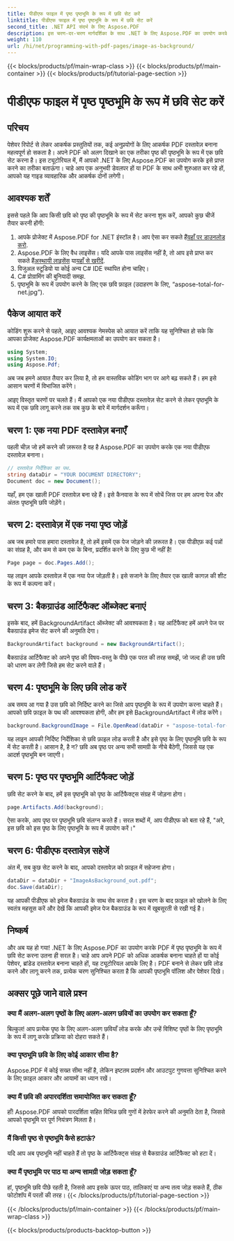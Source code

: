 ```yaml
---
title: पीडीएफ फाइल में पृष्ठ पृष्ठभूमि के रूप में छवि सेट करें
linktitle: पीडीएफ फाइल में पृष्ठ पृष्ठभूमि के रूप में छवि सेट करें
second_title: .NET API संदर्भ के लिए Aspose.PDF
description: इस चरण-दर-चरण मार्गदर्शिका के साथ .NET के लिए Aspose.PDF का उपयोग करके PDF में पृष्ठ पृष्ठभूमि के रूप में छवि सेट करना सीखें। पेशेवर, दिखने में आकर्षक दस्तावेज़ बनाएँ।
weight: 110
url: /hi/net/programming-with-pdf-pages/image-as-background/
---
```


{{< blocks/products/pf/main-wrap-class >}}
{{< blocks/products/pf/main-container >}}
{{< blocks/products/pf/tutorial-page-section >}}

# पीडीएफ फाइल में पृष्ठ पृष्ठभूमि के रूप में छवि सेट करें

## परिचय

पेशेवर रिपोर्ट से लेकर आकर्षक प्रस्तुतियों तक, कई अनुप्रयोगों के लिए आकर्षक PDF दस्तावेज़ बनाना महत्वपूर्ण हो सकता है। अपने PDF को अलग दिखाने का एक तरीका पृष्ठ की पृष्ठभूमि के रूप में एक छवि सेट करना है। इस ट्यूटोरियल में, मैं आपको .NET के लिए Aspose.PDF का उपयोग करके इसे प्राप्त करने का तरीका बताऊंगा। चाहे आप एक अनुभवी डेवलपर हों या PDF के साथ अभी शुरुआत कर रहे हों, आपको यह गाइड व्यावहारिक और आकर्षक दोनों लगेगी।

## आवश्यक शर्तें

इससे पहले कि आप किसी छवि को पृष्ठ की पृष्ठभूमि के रूप में सेट करना शुरू करें, आपको कुछ चीजें तैयार करनी होंगी:

1.  आपके प्रोजेक्ट में Aspose.PDF for .NET इंस्टॉल है। आप ऐसा कर सकते हैं[यहाँ पर डाउनलोड करो](https://releases.aspose.com/pdf/net/).
2.  Aspose.PDF के लिए वैध लाइसेंस। यदि आपके पास लाइसेंस नहीं है, तो आप इसे प्राप्त कर सकते हैं[अस्थायी लाइसेंस](https://purchase.aspose.com/temporary-license/) या[यहाँ से खरीदें](https://purchase.aspose.com/buy).
3. विजुअल स्टूडियो या कोई अन्य C# IDE स्थापित होना चाहिए।
4. C# प्रोग्रामिंग की बुनियादी समझ.
5. पृष्ठभूमि के रूप में उपयोग करने के लिए एक छवि फ़ाइल (उदाहरण के लिए, “aspose-total-for-net.jpg”).

## पैकेज आयात करें

कोडिंग शुरू करने से पहले, आइए आवश्यक नेमस्पेस को आयात करें ताकि यह सुनिश्चित हो सके कि आपका प्रोजेक्ट Aspose.PDF कार्यक्षमताओं का उपयोग कर सकता है।

```csharp
using System;
using System.IO;
using Aspose.Pdf;
```

अब जब हमने आयात तैयार कर लिया है, तो हम वास्तविक कोडिंग भाग पर आगे बढ़ सकते हैं। हम इसे आसान चरणों में विभाजित करेंगे।

आइए विस्तृत चरणों पर चलते हैं। मैं आपको एक नया पीडीएफ दस्तावेज़ सेट करने से लेकर पृष्ठभूमि के रूप में एक छवि लागू करने तक सब कुछ के बारे में मार्गदर्शन करूँगा।

## चरण 1: एक नया PDF दस्तावेज़ बनाएँ

पहली चीज़ जो हमें करने की ज़रूरत है वह है Aspose.PDF का उपयोग करके एक नया पीडीएफ दस्तावेज़ बनाना।

```csharp
// दस्तावेज़ निर्देशिका का पथ.
string dataDir = "YOUR DOCUMENT DIRECTORY";
Document doc = new Document();
```

यहाँ, हम एक खाली PDF दस्तावेज़ बना रहे हैं। इसे कैनवास के रूप में सोचें जिस पर हम अपना पेज और अंततः पृष्ठभूमि छवि जोड़ेंगे।

## चरण 2: दस्तावेज़ में एक नया पृष्ठ जोड़ें

अब जब हमारे पास हमारा दस्तावेज़ है, तो हमें इसमें एक पेज जोड़ने की ज़रूरत है। एक पीडीएफ़ कई पन्नों का संग्रह है, और कम से कम एक के बिना, प्रदर्शित करने के लिए कुछ भी नहीं है!

```csharp
Page page = doc.Pages.Add();
```

यह लाइन आपके दस्तावेज़ में एक नया पेज जोड़ती है। इसे सजाने के लिए तैयार एक खाली कागज़ की शीट के रूप में कल्पना करें।

## चरण 3: बैकग्राउंड आर्टिफैक्ट ऑब्जेक्ट बनाएं

इसके बाद, हमें BackgroundArtifact ऑब्जेक्ट की आवश्यकता है। यह आर्टिफैक्ट हमें अपने पेज पर बैकग्राउंड इमेज सेट करने की अनुमति देगा।

```csharp
BackgroundArtifact background = new BackgroundArtifact();
```

बैकग्राउंड आर्टिफैक्ट को अपने पृष्ठ की विषय-वस्तु के पीछे एक परत की तरह समझें, जो जल्द ही उस छवि को धारण कर लेगी जिसे हम सेट करने वाले हैं।

## चरण 4: पृष्ठभूमि के लिए छवि लोड करें

अब समय आ गया है उस छवि को निर्दिष्ट करने का जिसे आप पृष्ठभूमि के रूप में उपयोग करना चाहते हैं। आपको छवि फ़ाइल के पथ की आवश्यकता होगी, और हम इसे BackgroundArtifact में लोड करेंगे।

```csharp
background.BackgroundImage = File.OpenRead(dataDir + "aspose-total-for-net.jpg");
```

यह लाइन आपकी निर्दिष्ट निर्देशिका से छवि फ़ाइल लोड करती है और इसे पृष्ठ के लिए पृष्ठभूमि छवि के रूप में सेट करती है। आसान है, है न? छवि अब पृष्ठ पर अन्य सभी सामग्री के नीचे बैठेगी, जिससे यह एक आदर्श पृष्ठभूमि बन जाएगी।

## चरण 5: पृष्ठ पर पृष्ठभूमि आर्टिफैक्ट जोड़ें

छवि सेट करने के बाद, हमें इस पृष्ठभूमि को पृष्ठ के आर्टिफैक्ट्स संग्रह में जोड़ना होगा।

```csharp
page.Artifacts.Add(background);
```

ऐसा करके, आप पृष्ठ पर पृष्ठभूमि छवि संलग्न करते हैं। सरल शब्दों में, आप पीडीएफ को बता रहे हैं, "अरे, इस छवि को इस पृष्ठ के लिए पृष्ठभूमि के रूप में उपयोग करें।"

## चरण 6: पीडीएफ दस्तावेज़ सहेजें

अंत में, सब कुछ सेट करने के बाद, आपको दस्तावेज़ को फ़ाइल में सहेजना होगा।

```csharp
dataDir = dataDir + "ImageAsBackground_out.pdf";
doc.Save(dataDir);
```

यह आपकी पीडीएफ को इमेज बैकग्राउंड के साथ सेव करता है। इस चरण के बाद फ़ाइल को खोलने के लिए स्वतंत्र महसूस करें और देखें कि आपकी इमेज पेज बैकग्राउंड के रूप में खूबसूरती से रखी गई है।

## निष्कर्ष

और अब यह हो गया! .NET के लिए Aspose.PDF का उपयोग करके PDF में पृष्ठ पृष्ठभूमि के रूप में छवि सेट करना उतना ही सरल है। चाहे आप अपने PDF को अधिक आकर्षक बनाना चाहते हों या कोई पेशेवर, ब्रांडेड दस्तावेज़ बनाना चाहते हों, यह ट्यूटोरियल आपके लिए है। PDF बनाने से लेकर छवि लोड करने और लागू करने तक, प्रत्येक चरण सुनिश्चित करता है कि आपकी पृष्ठभूमि पॉलिश और पेशेवर दिखे।

## अक्सर पूछे जाने वाले प्रश्न

### क्या मैं अलग-अलग पृष्ठों के लिए अलग-अलग छवियों का उपयोग कर सकता हूँ?
बिल्कुल! आप प्रत्येक पृष्ठ के लिए अलग-अलग छवियाँ लोड करके और उन्हें विशिष्ट पृष्ठों के लिए पृष्ठभूमि के रूप में लागू करके प्रक्रिया को दोहरा सकते हैं।

### क्या पृष्ठभूमि छवि के लिए कोई आकार सीमा है?
Aspose.PDF में कोई सख्त सीमा नहीं है, लेकिन इष्टतम प्रदर्शन और आउटपुट गुणवत्ता सुनिश्चित करने के लिए फ़ाइल आकार और आयामों का ध्यान रखें।

### क्या मैं छवि की अपारदर्शिता समायोजित कर सकता हूँ?
हाँ! Aspose.PDF आपको पारदर्शिता सहित विभिन्न छवि गुणों में हेरफेर करने की अनुमति देता है, जिससे आपको पृष्ठभूमि पर पूर्ण नियंत्रण मिलता है।

### मैं किसी पृष्ठ से पृष्ठभूमि कैसे हटाऊं?
यदि आप अब पृष्ठभूमि नहीं चाहते हैं तो पृष्ठ के आर्टिफैक्ट्स संग्रह से बैकग्राउंड आर्टिफैक्ट को हटा दें।

### क्या मैं पृष्ठभूमि पर पाठ या अन्य सामग्री जोड़ सकता हूँ?
हां, पृष्ठभूमि छवि पीछे रहती है, जिससे आप इसके ऊपर पाठ, तालिकाएं या अन्य तत्व जोड़ सकते हैं, ठीक फोटोशॉप में परतों की तरह।
{{< /blocks/products/pf/tutorial-page-section >}}

{{< /blocks/products/pf/main-container >}}
{{< /blocks/products/pf/main-wrap-class >}}

{{< blocks/products/products-backtop-button >}}
